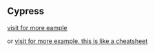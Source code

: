 ## Cypress 

[visit for more eample](https://github.com/cypress-io/cypress-example-kitchensink)

or 
[visit for more example. this is like a cheatsheet](https://example.cypress.io/)